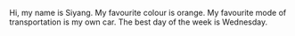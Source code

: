 Hi, my name is Siyang.
My favourite colour is orange.
My favourite mode of transportation is my own car.
The best day of the week is Wednesday.
